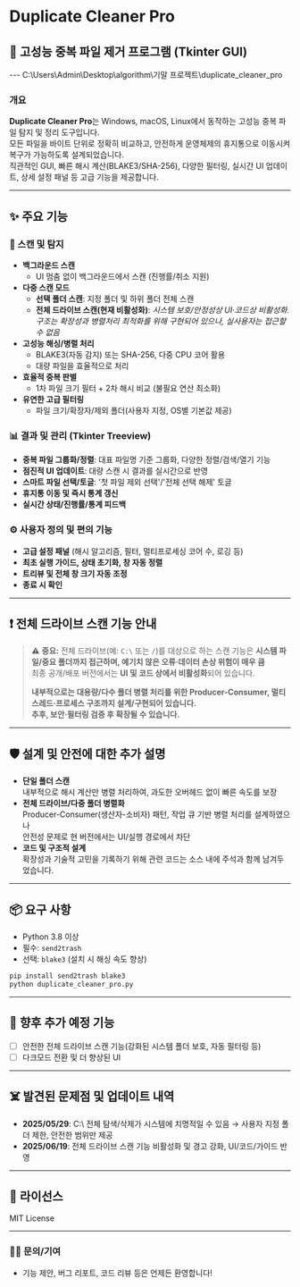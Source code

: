 # Duplicate Cleaner Pro

## 🚀 고성능 중복 파일 제거 프로그램 (Tkinter GUI)

--- C:\Users\Admin\Desktop\algorithm\기말 프로젝트\duplicate_cleaner_pro

### **개요**

**Duplicate Cleaner Pro**는 Windows, macOS, Linux에서 동작하는 고성능 중복 파일 탐지 및 정리 도구입니다.  
모든 파일을 바이트 단위로 정확히 비교하고, 안전하게 운영체제의 휴지통으로 이동시켜 복구가 가능하도록 설계되었습니다.  
직관적인 GUI, 빠른 해시 계산(BLAKE3/SHA-256), 다양한 필터링, 실시간 UI 업데이트, 상세 설정 패널 등 고급 기능을 제공합니다.

---

## ✨ **주요 기능**

### 🚀 스캔 및 탐지

- **백그라운드 스캔**
  - UI 멈춤 없이 백그라운드에서 스캔 (진행률/취소 지원)
- **다중 스캔 모드**
  - **선택 폴더 스캔**: 지정 폴더 및 하위 폴더 전체 스캔  
  - **전체 드라이브 스캔(현재 비활성화)**: *시스템 보호/안정성상 UI·코드상 비활성화. 구조는 확장성과 병렬처리 최적화를 위해 구현되어 있으나, 실사용자는 접근할 수 없음*
- **고성능 해싱/병렬 처리**
  - BLAKE3(자동 감지) 또는 SHA-256, 다중 CPU 코어 활용  
  - 대량 파일을 효율적으로 처리
- **효율적 중복 판별**
  - 1차 파일 크기 필터 + 2차 해시 비교 (불필요 연산 최소화)
- **유연한 고급 필터링**
  - 파일 크기/확장자/제외 폴더(사용자 지정, OS별 기본값 제공)

### 📊 결과 및 관리 (Tkinter Treeview)

- **중복 파일 그룹화/정렬**: 대표 파일명 기준 그룹화, 다양한 정렬/검색/열기 기능
- **점진적 UI 업데이트**: 대량 스캔 시 결과를 실시간으로 반영
- **스마트 파일 선택/토글**: '첫 파일 제외 선택'/'전체 선택 해제' 토글
- **휴지통 이동 및 즉시 통계 갱신**
- **실시간 상태/진행률/통계 피드백**

### ⚙️ 사용자 정의 및 편의 기능

- **고급 설정 패널** (해시 알고리즘, 필터, 멀티프로세싱 코어 수, 로깅 등)
- **최초 실행 가이드, 상태 초기화, 창 자동 정렬**
- **트리뷰 및 전체 창 크기 자동 조정**
- **종료 시 확인**

---

## ❗️ **전체 드라이브 스캔 기능 안내**

> ⚠️ **중요:**
> 전체 드라이브(예: `C:\` 또는 `/`)를 대상으로 하는 스캔 기능은
> **시스템 파일/중요 폴더까지 접근하며, 예기치 않은 오류·데이터 손상 위험이 매우 큼**  
> 최종 공개/배포 버전에서는 **UI 및 코드 상에서 비활성화**되어 있습니다.
>
> **내부적으로는 대용량/다수 폴더 병렬 처리를 위한 Producer-Consumer, 멀티스레드·프로세스 구조까지 설계/구현되어 있습니다.  
> 추후, 보안·필터링 검증 후 확장될 수 있습니다.**

---

## 🛡️ **설계 및 안전에 대한 추가 설명**

- **단일 폴더 스캔**  
  내부적으로 해시 계산만 병렬 처리하여, 과도한 오버헤드 없이 빠른 속도를 보장
- **전체 드라이브/다중 폴더 병렬화**  
  Producer-Consumer(생산자-소비자) 패턴, 작업 큐 기반 병렬 처리를 설계하였으나  
  안전성 문제로 현 버전에서는 UI/실행 경로에서 차단
- **코드 및 구조적 설계**  
  확장성과 기술적 고민을 기록하기 위해 관련 코드는 소스 내에 주석과 함께 남겨두었습니다.

---

## 📦 **요구 사항**

- Python 3.8 이상
- 필수: `send2trash`
- 선택: `blake3` (설치 시 해싱 속도 향상)

```bash
pip install send2trash blake3
python duplicate_cleaner_pro.py
````

---

## 🚧 **향후 추가 예정 기능**

* [ ] 안전한 전체 드라이브 스캔 기능(강화된 시스템 폴더 보호, 자동 필터링 등)
* [ ] 다크모드 전환 및 더 향상된 UI

---

## ☠️ **발견된 문제점 및 업데이트 내역**

* **2025/05/29**: C:\ 전체 탐색/삭제가 시스템에 치명적일 수 있음 → 사용자 지정 폴더 제한, 안전한 범위만 제공
* **2025/06/19**: 전체 드라이브 스캔 기능 비활성화 및 경고 강화, UI/코드/가이드 반영

---

## 📄 **라이선스**

MIT License

---

### 🙋‍♂️ **문의/기여**

* 기능 제안, 버그 리포트, 코드 리뷰 등은 언제든 환영합니다!
